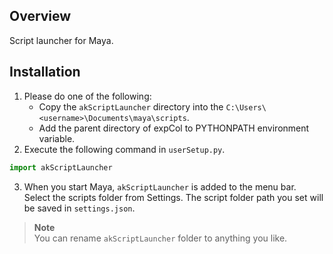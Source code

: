 ## Overview
Script launcher for Maya.  

## Installation
1. Please do one of the following:
   * Copy the `akScriptLauncher` directory into the `C:\Users\<username>\Documents\maya\scripts`.
   * Add the parent directory of expCol to PYTHONPATH environment variable.
2. Execute the following command in `userSetup.py`.
```python
import akScriptLauncher
```
3. When you start Maya, `akScriptLauncher` is added to the menu bar.  
Select the scripts folder from Settings. The script folder path you set will be saved in `settings.json`.

> **Note**  
> You can rename `akScriptLauncher` folder to anything you like.